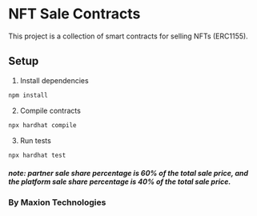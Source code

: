# NFT Sale Contracts

This project is a collection of smart contracts for selling NFTs (ERC1155).

## Setup

1. Install dependencies

```bash
npm install
```

2. Compile contracts

```bash
npx hardhat compile
```

3. Run tests

```bash
npx hardhat test
```

##### note: partner sale share percentage is 60% of the total sale price, and the platform sale share percentage is 40% of the total sale price.

### By Maxion Technologies
